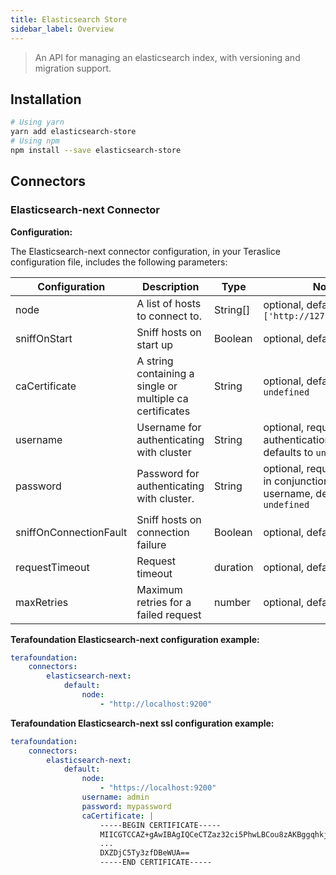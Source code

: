 ```yaml
---
title: Elasticsearch Store
sidebar_label: Overview
---
```


> An API for managing an elasticsearch index, with versioning and migration support.

## Installation

```bash
# Using yarn
yarn add elasticsearch-store
# Using npm
npm install --save elasticsearch-store
```

## Connectors

### Elasticsearch-next Connector

**Configuration:**

The Elasticsearch-next connector configuration, in your Teraslice configuration file, includes the following parameters:

| Configuration | Description | Type |  Notes |
| --------- | -------- | ------ | ------ |
| node | A list of hosts to connect to. | String[] | optional, defaults to `['http://127.0.0.1:9200']` |
| sniffOnStart | Sniff hosts on start up | Boolean | optional, defaults to `false` |
| caCertificate | A string containing a single or multiple ca certificates | String | optional, defaults to `undefined` |
| username | Username for authenticating with cluster | String | optional, required if authentication is enabled, defaults to `undefined` |
| password | Password for authenticating with cluster. | String | optional, required if used in conjunction with the username, defaults to `undefined` |
| sniffOnConnectionFault | Sniff hosts on connection failure | Boolean | optional, defaults to `false` |
| requestTimeout | Request timeout | duration | optional, defaults to `120000` |
| maxRetries | Maximum retries for a failed request | number | optional, defaults to `3` |

**Terafoundation Elasticsearch-next configuration example:**

```yaml
terafoundation:
    connectors:
        elasticsearch-next:
            default:
                node:
                    - "http://localhost:9200"

```

**Terafoundation Elasticsearch-next ssl configuration example:**

```yaml
terafoundation:
    connectors:
        elasticsearch-next:
            default:
                node:
                    - "https://localhost:9200"
                username: admin
                password: mypassword
                caCertificate: |
                    -----BEGIN CERTIFICATE-----
                    MIICGTCCAZ+gAwIBAgIQCeCTZaz32ci5PhwLBCou8zAKBggqhkjOPQQDAzBOMQs
                    ...
                    DXZDjC5Ty3zfDBeWUA==
                    -----END CERTIFICATE-----

```
